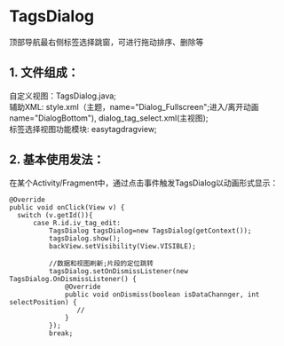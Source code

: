 # TagsDialog
顶部导航最右侧标签选择跳窗，可进行拖动排序、删除等

## 1. 文件组成：
  自定义视图：TagsDialog.java;  
  辅助XML: style.xml（主题，name="Dialog_Fullscreen";进入/离开动画 name="DialogBottom"), dialog_tag_select.xml(主视图);  
  标签选择视图功能模块: easytagdragview;  
  
## 2. 基本使用发法：

  在某个Activity/Fragment中，通过点击事件触发TagsDialog以动画形式显示：
  
  ```
  @Override
  public void onClick(View v) {
    switch (v.getId()){
        case R.id.iv_tag_edit:
            TagsDialog tagsDialog=new TagsDialog(getContext());
            tagsDialog.show();
            backView.setVisibility(View.VISIBLE);
            
            //数据和视图刷新;片段的定位跳转
            tagsDialog.setOnDismissListener(new TagsDialog.OnDismissListener() {
                @Override
                public void onDismiss(boolean isDataChannger, int selectPosition) {
                   //
                }
            });
            break;
```
